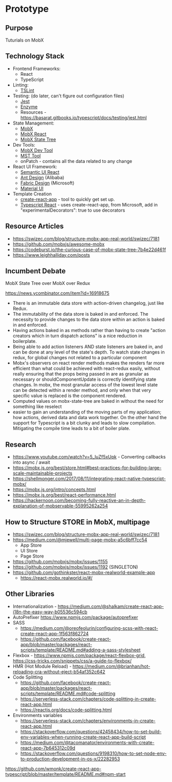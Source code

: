 # Prototype

## Purpose
Tuturials on MobX

## Technology Stack
* Frontend Frameworks: 
    * React
    * TypeScript
* Linting: 
    * [TSLint](https://github.com/palantir/tslint)
* Testing: (do later, can't figure out configuration files)
    * [Jest](https://facebook.github.io/jest/)
    * [Enzyme](http://airbnb.io/enzyme/)
    * Resources - https://basarat.gitbooks.io/typescript/docs/testing/jest.html
* State Management: 
    * [MobX](https://github.com/mobxjs/mobx)
    * [MobX React](https://github.com/mobxjs/mobx-react)
    * [MobX State Tree](https://github.com/mobxjs/mobx-state-tree) 
* Dev Tools: 
    * [MobX Dev Tool](https://github.com/mobxjs/mobx-devtools)
    * [MST Tool](https://www.npmjs.com/package/mobx-devtools-mst)
    * onPatch - contains all the data related to any change
* React UI Framework:
    * [Semantic UI React](https://react.semantic-ui.com/)
    * [Ant Design](https://ant.design/) (Alibaba)
    * [Fabric Design](https://developer.microsoft.com/en-us/fabric) (Microsoft)
    * [Material UI](https://material-ui.com/)
* Template Creation
    * [create-react-app](https://github.com/facebookincubator/create-react-app) - tool to quickly get set up.
    * [Typescript React](https://github.com/Microsoft/TypeScript-React-Starter) - uses create-react-app, from Microsoft, add in "experimentalDecorators": true to use decorators


## Resource Articles
* https://swizec.com/blog/structure-mobx-app-real-world/swizec/7181
* https://github.com/mobxjs/awesome-mobx
* https://codeburst.io/the-curious-case-of-mobx-state-tree-7b4e22d461f
* https://www.leighhalliday.com/posts


## Incumbent Debate
MobX State Tree over MobX over Redux

https://news.ycombinator.com/item?id=16918675
* There is an immutable data store with action-driven changelog, just like Redux.
* The immutability of the data store is baked in and enforced. The necessity to provide changes to the data store within an action is baked in and enforced.
* Having actions baked in as methods rather than having to create "action creators which in turn dispatch actions" is a nice reduction in boilerplate.
* Being able to add action listeners AND state listeners are baked in, and can be done at any level of the state's depth. To watch state changes in redux, for global changes not related to a particular component
* Mobx's observers on react render methods makes the renders far more efficient than what could be achieved with react-redux easily, without really ensuring that the props being passed in are as granular as necessary or shouldComponentUpdate is correctly identifying state changes. In mobx, the most granular access of the lowest level state can be detected within a render method, and only when that very specific value is replaced is the component rendered.
* Computed values on mobx-state-tree are baked in without the need for something like reselect  
* easier to gain an understanding of the moving parts of my application; how actions, derived data and data work together. On the other hand the support for Typescript is a bit clunky and leads to slow compilation. Mitigating the compile time leads to a bit of boiler plate.

## Research
* https://www.youtube.com/watch?v=5_luZf5xUpk - Converting callbacks into async / await
* https://mobx.js.org/best/store.html#best-practices-for-building-large-scale-maintainable-projects
* https://shellmonger.com/2017/08/11/integrating-react-native-typescript-mobx/
* https://mobx.js.org/intro/concepts.html
* https://mobx.js.org/best/react-performance.html
* https://hackernoon.com/becoming-fully-reactive-an-in-depth-explanation-of-mobservable-55995262a254

## How to Structure STORE in MobX, multipage 
* https://swizec.com/blog/structure-mobx-app-real-world/swizec/7181
* https://medium.com/@mjewell/multi-page-mobx-a5c6bff7cc54
    * App Store
    * UI Store
    * Page Store
* https://github.com/mobxjs/mobx/issues/1155
* https://github.com/mobxjs/mobx/issues/1192 (SINGLETON)
* https://github.com/gothinkster/react-mobx-realworld-example-app
    * https://react-mobx.realworld.io/#/
    
    
    
## Other Libraries
* Internationalization - https://medium.com/@shalkam/create-react-app-i18n-the-easy-way-b05536c594cb
* AutoPrefixer https://www.npmjs.com/package/autoprefixer
* SASS
    * https://medium.com/@oreofeolurin/configuring-scss-with-react-create-react-app-1f563f862724
    * https://github.com/facebook/create-react-app/blob/master/packages/react-scripts/template/README.md#adding-a-sass-stylesheet
* Flexbox - https://www.npmjs.com/package/react-flexbox-grid, https://css-tricks.com/snippets/css/a-guide-to-flexbox/
* HMR (Hot Module Reload) - https://medium.com/@brianhan/hot-reloading-cra-without-eject-b54af352c642
* Code Splitting
    * https://github.com/facebook/create-react-app/blob/master/packages/react-scripts/template/README.md#code-splitting
    * https://serverless-stack.com/chapters/code-splitting-in-create-react-app.html 
    * https://reactjs.org/docs/code-splitting.html
* Environments variables
    * https://serverless-stack.com/chapters/environments-in-create-react-app.html
    * https://stackoverflow.com/questions/42458434/how-to-set-build-env-variables-when-running-create-react-app-build-script
    * https://medium.com/@tacomanator/environments-with-create-react-app-7b645312c09d
    * https://stackoverflow.com/questions/9198310/how-to-set-node-env-to-production-development-in-os-x/22282953
    
    
    
https://github.com/wmonk/create-react-app-typescript/blob/master/template/README.md#npm-start